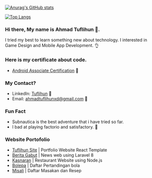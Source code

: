 [![Anurag's GitHub stats](https://github-readme-stats.vercel.app/api?username=leguna&hide=stars&count_private=true&show_icons=true&theme=dracula)](https://github.com/leguna/)  

[![Top Langs](https://github-readme-stats.vercel.app/api/top-langs/?username=leguna&layout=compact&theme=dracula)](https://github.com/anuraghazra/github-readme-stats)

### Hi there, My name is Ahmad Tuflihun 👋. 
I tried my best to learn something new about technology.
I interested in Game Design and Mobile App Development. 👌

### Here is my certificate about code.
- [Android Associate Certification](https://www.credential.net/d77f0148-91ff-4b82-a43f-2aceb1f43580) 📱

### My Contact?
- LinkedIn: [Tuflihun](https://www.linkedin.com/in/tuflihun/) 🏢
- Email: ahmadtuflihunxd@gmail.com 📧

### Fun Fact
- Subnautica is the best adventure that i have tried so far.
- I bad at playing factorio and satisfactory. 🤢

### Website Portofolio
- [Tuflihun Site](tuflihun.site) | Portfolio Website React Template
- [Berita Gabut](http://berita-gabut.tuflihun.site/) | News web using Laravel 8
- [Kasnaran](https://kasnaran.tuflihun.site/) | Restaurant Website using Node.js
- [Bolepa](https://bolepa.tuflihun.site/) | Daftar Pertandingan bola
- [Misali](https://misali.tuflihun.site) | Daftar Masakan dan Resep
<!--
**Leguna/leguna** is a ✨ _special_ ✨ repository because its `README.md` (this file) appears on your GitHub profile.

Here are some ideas to get you started:

- 🔭 I’m currently working on ...
- 🌱 I’m currently learning ...
- 👯 I’m looking to collaborate on ...
- 🤔 I’m looking for help with ...
- 💬 Ask me about ...
- 📫 How to reach me: ...
- 😄 Pronouns: ...
- ⚡ Fun fact: ...
-->
